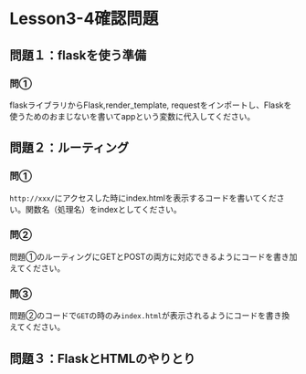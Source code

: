 # Lesson3-4確認問題

## 問題１：flaskを使う準備
### 問①

flaskライブラリからFlask,render_template, requestをインポートし、Flaskを使うためのおまじないを書いてappという変数に代入してください。

## 問題２：ルーティング
### 問①

`http://xxx/`にアクセスした時にindex.htmlを表示するコードを書いてください。関数名（処理名）をindexとしてください。

### 問②

問題①のルーティングにGETとPOSTの両方に対応できるようにコードを書き加えてください。

### 問③

問題②のコードで`GET`の時のみ`index.html`が表示されるようにコードを書き換えてください。

## 問題３：FlaskとHTMLのやりとり
